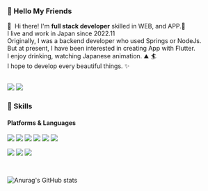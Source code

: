 ### 🤞 Hello My Friends


<p>
  👋&nbsp; Hi there! I'm <b>full stack developer</b> skilled in WEB, and APP.🚀<br/>
  I live and work in Japan since 2022.11 <br/>
  Originally, I was a backend developer who used Springs or NodeJs.<br/>
  But at present, I have been interested in creating App with Flutter.<br/>
  I enjoy drinking, watching Japanese animation. ⛰ 🏄<br/>
  I hope to develop every beautiful things. ✨ <br/><br/>
</p>


<p>
  <a href="https://wonjongseo.netlify.app/#/" target="_blank"><img src="https://img.shields.io/badge/Tech_Blog-DD0B78?style=flat-square&logo=GitHub%20Sponsors&logoColor=white"/></a>
  <a href="mailto:visionwill3322@gmail.com" target="_blank"><img src="https://img.shields.io/badge/visionwill3322@gmail.com-EA4335?style=flat-square&logo=Gmail&logoColor=white"/></a>
</p>


### 💪 Skills
#### Platforms & Languages
<p>
  <img src="https://img.shields.io/badge/Spring-4695EB?style=flat-square&logo=Spring&logoColor=white"/>
  <img src="https://img.shields.io/badge/JPA-61DAFB?style=flat-square&logo=JPA&logoColor=black"/>
  <img src="https://img.shields.io/badge/GraphQL-61DAFB?style=flat-square&logo=GraphQL&logoColor=black"/>
  <img src="https://img.shields.io/badge/NodeJS-3DDC84?style=flat-square&logo=NodeJS&logoColor=white"/>
  <img src="https://img.shields.io/badge/Flutter-000000?style=flat-square&logo=Flutter&logoColor=white"/>
  <img src="https://img.shields.io/badge/React-02569B?style=flat-square&logo=React&logoColor=white"/>
   
   
</p>
<p>
  <img src="https://img.shields.io/badge/Java-0095D5?style=flat-square&logo=Java&logoColor=white"/> 
  <img src="https://img.shields.io/badge/TypeScript-3178C6?style=flat-square&logo=TypeScript&logoColor=white"/>
  <img src="https://img.shields.io/badge/C-007396?style=flat-square&logo=C&logoColor=white"/>
<!--   <img src="https://img.shields.io/badge/Swift-FA7343?style=flat-square&logo=Swift&logoColor=white"/> -->
</p>

<br>


![Anurag's GitHub stats](https://github-readme-stats.vercel.app/api?username=wonjongseo&show_icons=true&theme=radical)




<!--
**wonjongseo/wonjongseo** is a ✨ _special_ ✨ repository because its `README.md` (this file) appears on your GitHub profile.

Here are some ideas to get you started:

- 🔭 I’m currently working on ...
- 🌱 I’m currently learning ...
- 👯 I’m looking to collaborate on ...
- 🤔 I’m looking for help with ...
- 💬 Ask me about ...
- 📫 How to reach me: ...
- 😄 Pronouns: ...
- ⚡ Fun fact: ...
-->
